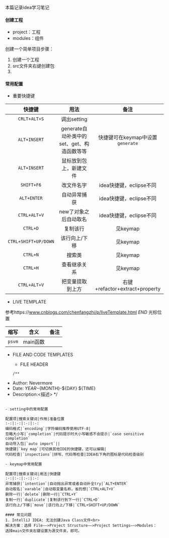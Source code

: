 本篇记录idea学习笔记
#### 创建工程
- project：工程
- modules：组件

创建一个简单项目步骤：

1. 创建一个工程
2. src文件夹右键创建包
3.


#### 常用配置
- 重要快捷键

快捷键|用法|备注
:-:|:-:|:-:
`CRLT+ALT+S`|调出setting |
`ALT+INSERT`|generate自动补类中的set、get、构造函数等等|快捷键可在keymap中设置`generate`
`ALT+INSERT`|鼠标放到包上，新建文件|
`SHIFT+F6`|改文件名字|idea快捷键，eclipse不同
`ALT+ENTER`|自动异常捕获|idea快捷键，eclipse不同
`CTRL+ALT+V`|new了对象之后自动取名|idea快捷键，eclipse不同
`CTRL+D`|复制该行|见keymap
`CTRL+SHIFT+UP/DOWN`|该行向上/下移|见keymap
`CTRL+N`|搜索类|见keymap
`CTRL+H`|查看继承关系|见keymap
`CTRL+ALT+V`|把变量提取到上方|右键+refactor+extract+property

- LIVE TEMPLATE


参考https://www.cnblogs.com/chenfangzhi/p/liveTemplate.html
$END$ 光标位置



缩写|含义|备注
:-:|:-:|:-:
`psvm`|main函数|

- FILE AND CODE TEMPLATES
  - FILE HEADER

  ```
  /**
 * Author: Nevermore
 * Date: ${YEAR}-${MONTH}-${DAY} ${TIME}
 * Description:<描述>
 */
  ```

- setting中的常用配置

配置项|搜索关键词|作用|准备位置
:-:|:-:|:-:|:-:
编码格式|`encoding`|字符编码推荐使用UTF-8|
忽略大小写|`completion`|代码提示时大小写敏感不会提示|`case sensitive completion`
自动导入包|`auto import`||
快捷键|`key map`|可切换其他IDE的快捷键，还可以编辑|
代码检查|`inspections`|拼写、代码等检查|IDEA右下角的图标是代码检查级别

- keymap中常用配置

配置项|搜索关键词|用法|快捷键
:-:|:-:|:-:|:-:
异常捕获|`intention`|自动抛出异常或者自动补全try|`ALT+ENTER`
自动取名|`varable`|自动取变量名称，省的想|`CTRL+ALT+V`
删除一行|`delete`|删除一行|`CTRL+Y`
复制一行|`duplicate`|复制该行到下一行|`CTRL+D`
该行向上/下移|`move`|该行向上/下移|`CTRL+SHIFT+UP/DOWN`

#### 常见问题
1. IntelliJ IDEA: 无法创建Java Class文件<br>
解决方案：选择 File——>Project Structure——>Project Settings——>Modules：
选择main文件夹右键设置为源文件夹，即可。
